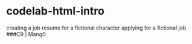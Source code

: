# codelab-html-intro

creating a job resume for a fictional character applying for a fictional job
###C9 | Mang0

